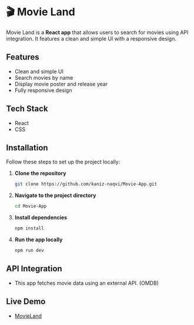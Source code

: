 # 🎬 Movie Land

Movie Land is a **React app** that allows users to search for movies using API integration. It features a clean and simple UI with a responsive design.

## Features

- Clean and simple UI
- Search movies by name
- Display movie poster and release year
- Fully responsive design

## Tech Stack

- React
- CSS

## Installation

Follow these steps to set up the project locally:

1. **Clone the repository**
   ```bash
   git clone https://github.com/kaniz-naqvi/Movie-App.git
   ```
2. **Navigate to the project directory**

   ```bash
   cd Movie-App
   ```

3. **Install dependencies**

   ```bash
   npm install
   ```

4. **Run the app locally**

   ```bash
   npm run dev
   ```

## API Integration

- This app fetches movie data using an external API. (OMDB)

## Live Demo

- [MovieLand](https://movie-app-xi-steel-47.vercel.app/)
